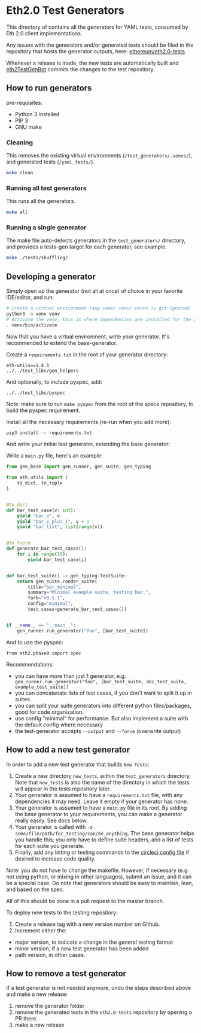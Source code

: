 # Eth2.0 Test Generators

This directory of contains all the generators for YAML tests, consumed by Eth 2.0 client implementations.

Any issues with the generators and/or generated tests should be filed
 in the repository that hosts the generator outputs, here: [ethereum/eth2.0-tests](https://github.com/ethereum/eth2.0-tests/).

Whenever a release is made, the new tests are automatically built and
[eth2TestGenBot](https://github.com/eth2TestGenBot) commits the changes to the test repository.

## How to run generators

pre-requisites:
- Python 3 installed
- PIP 3
- GNU make

### Cleaning

This removes the existing virtual environments (`/test_generators/.venvs/`), and generated tests (`/yaml_tests/`).

```bash
make clean 
```

### Running all test generators

This runs all the generators.

```bash
make all
```

### Running a single generator

The make file auto-detects generators in the `test_generators/` directory,
 and provides a tests-gen target for each generator, see example.

```bash
make ./tests/shuffling/
```

## Developing a generator

Simply open up the generator (not all at once) of choice in your favorite IDE/editor, and run:

```bash
# Create a virtual environment (any venv/.venv/.venvs is git-ignored)
python3 -m venv venv
# Activate the venv, this is where dependencies are installed for the generator
. venv/bin/activate
```

Now that you have a virtual environment, write your generator.
It's recommended to extend the base-generator.

Create a `requirements.txt` in the root of your generator directory:
```
eth-utils==1.4.1
../../test_libs/gen_helpers
```
And optionally, to include pyspec, add:
```
../../test_libs/pyspec
```
Note: make sure to run `make pyspec` from the root of the specs repository, to build the pyspec requirement.

Install all the necessary requirements (re-run when you add more):
```bash
pip3 install -r requirements.txt
```

And write your initial test generator, extending the base generator:

Write a `main.py` file, here's an example:

```python
from gen_base import gen_runner, gen_suite, gen_typing

from eth_utils import (
    to_dict, to_tuple
)


@to_dict
def bar_test_case(v: int):
    yield "bar_v", v
    yield "bar_v_plus_1", v + 1
    yield "bar_list", list(range(v))


@to_tuple
def generate_bar_test_cases():
    for i in range(10):
        yield bar_test_case(i)


def bar_test_suite() -> gen_typing.TestSuite:
    return gen_suite.render_suite(
        title="bar_minimal",
        summary="Minimal example suite, testing bar.",
        fork="v0.5.1",
        config="minimal",
        test_cases=generate_bar_test_cases())


if __name__ == "__main__":
    gen_runner.run_generator("foo", [bar_test_suite])

```

And to use the pyspec:

```
from eth2.phase0 import spec
```

Recommendations:
- you can have more than just 1 generator, e.g. ` gen_runner.run_generator("foo", [bar_test_suite, abc_test_suite, example_test_suite])`
- you can concatenate lists of test cases, if you don't want to split it up in suites.
- you can split your suite generators into different python files/packages, good for code organization.
- use config "minimal" for performance. But also implement a suite with the default config where necessary
- the test-generator accepts `--output` and `--force` (overwrite output)

## How to add a new test generator

In order to add a new test generator that builds `New Tests`:

1. Create a new directory `new_tests`, within the `test_generators` directory.
 Note that `new_tests` is also the name of the directory in which the tests will appear in the tests repository later.
2. Your generator is assumed to have a `requirements.txt` file,
 with any dependencies it may need. Leave it empty if your generator has none.
3. Your generator is assumed to have a `main.py` file in its root.
 By adding the base generator to your requirements, you can make a generator really easily. See docs below.
4. Your generator is called with `-o some/file/path/for_testing/can/be_anything`.
 The base generator helps you handle this; you only have to define suite headers,
 and a list of tests for each suite you generate.
5. Finally, add any linting or testing commands to the
 [circleci config file](https://github.com/ethereum/eth2.0-test-generators/blob/master/.circleci/config.yml)
 if desired to increase code quality.
 
Note: you do not have to change the makefile.
However, if necessary (e.g. not using python, or mixing in other languages), submit an issue, and it can be a special case.
Do note that generators should be easy to maintain, lean, and based on the spec.

All of this should be done in a pull request to the master branch.

To deploy new tests to the testing repository:

1. Create a release tag with a new version number on Github.
2. Increment either the:
 - major version, to indicate a change in the general testing format
 - minor version, if a new test generator has been added
 - path version, in other cases.

## How to remove a test generator

If a test generator is not needed anymore, undo the steps described above and make a new release:

1. remove the generator folder
2. remove the generated tests in the `eth2.0-tests` repository by opening a PR there.
3. make a new release
